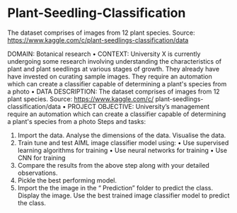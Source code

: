 # Plant-Seedling-Classification
The dataset comprises of images from 12 plant species. Source: https://www.kaggle.com/c/plant-seedlings-classification/data

DOMAIN: Botanical research
• CONTEXT: University X is currently undergoing some research involving understanding the characteristics of
plant and plant seedlings at various stages of growth. They already have have invested on curating sample
images. They require an automation which can create a classifier capable of determining a plant's species from a
photo
• DATA DESCRIPTION: The dataset comprises of images from 12 plant species. Source: https://www.kaggle.com/c/
plant-seedlings-classification/data
• PROJECT OBJECTIVE: University’s management require an automation which can create a classifier capable of
determining a plant's species from a photo
Steps and tasks:
1. Import the data. Analyse the dimensions of the data. Visualise the data.
2. Train tune and test AIML image classifier model using:
• Use supervised learning algorithms for training
• Use neural networks for training
• Use CNN for training
3. Compare the results from the above step along with your detailed observations.
4. Pickle the best performing model.
5. Import the the image in the “ Prediction” folder to predict the class. Display the image. Use the best trained image
classifier model to predict the class.
